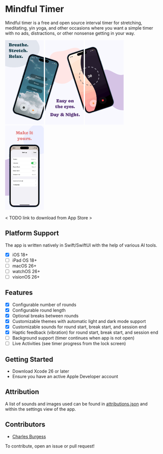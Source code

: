 # Mindful Timer

Mindful timer is a free and open source interval timer for stretching, meditating, yin yoga, and other occasions where you want a simple timer with no ads, distractions, or other nonsense getting in your way.

<div width="100%">
	<picture>
		<img src="App Store/preview-1.png" width="25%" />
	</picture>
	<picture>
		<img src="App Store/preview-2.png" width="25%" />
	</picture>
	<picture>
		<img src="App Store/preview-3.png" width="25%" />
	</picture>
	<picture>
		<img src="App Store/preview-4.png" width="25%" />
	</picture>
</div>

< TODO link to download from App Store >

## Platform Support

The app is written natively in Swift/SwiftUI with the help of various AI tools.

- [x] iOS 18+
- [ ] iPad OS 18+
- [ ] macOS 26+
- [ ] watchOS 26+
- [ ] visionOS 26+

## Features

- [x] Configurable number of rounds
- [x] Configurable round length
- [x] Optional breaks between rounds
- [x] Customizable themes with automatic light and dark mode support
- [x] Customizable sounds for round start, break start, and session end
- [x] Haptic feedback (vibration) for round start, break start, and session end
- [ ] Background support (timer continues when app is not open)
- [ ] Live Activities (see timer progress from the lock screen)

## Getting Started

- Download Xcode 26 or later
- Ensure you have an active Apple Developer account

## Attribution

A list of sounds and images used can be found in [attributions.json](/Mindful%20Timer/attributions.json) and within the settings view of the app.

## Contributors

- [Charles Burgess](https://cvburgess.com/)

To contribute, open an issue or pull request!
